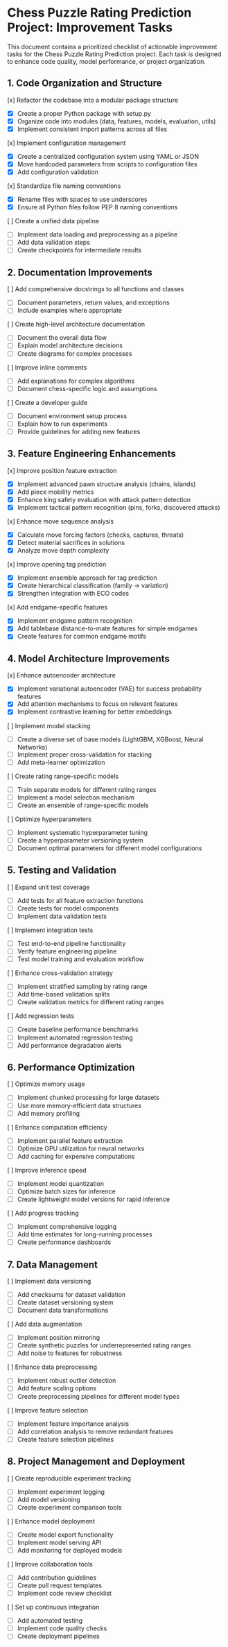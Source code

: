 # Chess Puzzle Rating Prediction Project: Improvement Tasks

This document contains a prioritized checklist of actionable improvement tasks for the Chess Puzzle Rating Prediction project. Each task is designed to enhance code quality, model performance, or project organization.

## 1. Code Organization and Structure

[x] Refactor the codebase into a modular package structure
   - [x] Create a proper Python package with setup.py
   - [x] Organize code into modules (data, features, models, evaluation, utils)
   - [x] Implement consistent import patterns across all files

[x] Implement configuration management
   - [x] Create a centralized configuration system using YAML or JSON
   - [x] Move hardcoded parameters from scripts to configuration files
   - [x] Add configuration validation

[x] Standardize file naming conventions
   - [x] Rename files with spaces to use underscores
   - [x] Ensure all Python files follow PEP 8 naming conventions

[ ] Create a unified data pipeline
   - [ ] Implement data loading and preprocessing as a pipeline
   - [ ] Add data validation steps
   - [ ] Create checkpoints for intermediate results

## 2. Documentation Improvements

[ ] Add comprehensive docstrings to all functions and classes
   - [ ] Document parameters, return values, and exceptions
   - [ ] Include examples where appropriate

[ ] Create high-level architecture documentation
   - [ ] Document the overall data flow
   - [ ] Explain model architecture decisions
   - [ ] Create diagrams for complex processes

[ ] Improve inline comments
   - [ ] Add explanations for complex algorithms
   - [ ] Document chess-specific logic and assumptions

[ ] Create a developer guide
   - [ ] Document environment setup process
   - [ ] Explain how to run experiments
   - [ ] Provide guidelines for adding new features

## 3. Feature Engineering Enhancements

[x] Improve position feature extraction
   - [x] Implement advanced pawn structure analysis (chains, islands)
   - [x] Add piece mobility metrics
   - [x] Enhance king safety evaluation with attack pattern detection
   - [x] Implement tactical pattern recognition (pins, forks, discovered attacks)

[x] Enhance move sequence analysis
   - [x] Calculate move forcing factors (checks, captures, threats)
   - [x] Detect material sacrifices in solutions
   - [x] Analyze move depth complexity

[x] Improve opening tag prediction
   - [x] Implement ensemble approach for tag prediction
   - [x] Create hierarchical classification (family → variation)
   - [x] Strengthen integration with ECO codes

[x] Add endgame-specific features
   - [x] Implement endgame pattern recognition
   - [x] Add tablebase distance-to-mate features for simple endgames
   - [x] Create features for common endgame motifs

## 4. Model Architecture Improvements

[x] Enhance autoencoder architecture
   - [x] Implement variational autoencoder (VAE) for success probability features
   - [x] Add attention mechanisms to focus on relevant features
   - [x] Implement contrastive learning for better embeddings

[ ] Implement model stacking
   - [ ] Create a diverse set of base models (LightGBM, XGBoost, Neural Networks)
   - [ ] Implement proper cross-validation for stacking
   - [ ] Add meta-learner optimization

[ ] Create rating range-specific models
   - [ ] Train separate models for different rating ranges
   - [ ] Implement a model selection mechanism
   - [ ] Create an ensemble of range-specific models

[ ] Optimize hyperparameters
   - [ ] Implement systematic hyperparameter tuning
   - [ ] Create a hyperparameter versioning system
   - [ ] Document optimal parameters for different model configurations

## 5. Testing and Validation

[ ] Expand unit test coverage
   - [ ] Add tests for all feature extraction functions
   - [ ] Create tests for model components
   - [ ] Implement data validation tests

[ ] Implement integration tests
   - [ ] Test end-to-end pipeline functionality
   - [ ] Verify feature engineering pipeline
   - [ ] Test model training and evaluation workflow

[ ] Enhance cross-validation strategy
   - [ ] Implement stratified sampling by rating range
   - [ ] Add time-based validation splits
   - [ ] Create validation metrics for different rating ranges

[ ] Add regression tests
   - [ ] Create baseline performance benchmarks
   - [ ] Implement automated regression testing
   - [ ] Add performance degradation alerts

## 6. Performance Optimization

[ ] Optimize memory usage
   - [ ] Implement chunked processing for large datasets
   - [ ] Use more memory-efficient data structures
   - [ ] Add memory profiling

[ ] Enhance computation efficiency
   - [ ] Implement parallel feature extraction
   - [ ] Optimize GPU utilization for neural networks
   - [ ] Add caching for expensive computations

[ ] Improve inference speed
   - [ ] Implement model quantization
   - [ ] Optimize batch sizes for inference
   - [ ] Create lightweight model versions for rapid inference

[ ] Add progress tracking
   - [ ] Implement comprehensive logging
   - [ ] Add time estimates for long-running processes
   - [ ] Create performance dashboards

## 7. Data Management

[ ] Implement data versioning
   - [ ] Add checksums for dataset validation
   - [ ] Create dataset versioning system
   - [ ] Document data transformations

[ ] Add data augmentation
   - [ ] Implement position mirroring
   - [ ] Create synthetic puzzles for underrepresented rating ranges
   - [ ] Add noise to features for robustness

[ ] Enhance data preprocessing
   - [ ] Implement robust outlier detection
   - [ ] Add feature scaling options
   - [ ] Create preprocessing pipelines for different model types

[ ] Improve feature selection
   - [ ] Implement feature importance analysis
   - [ ] Add correlation analysis to remove redundant features
   - [ ] Create feature selection pipelines

## 8. Project Management and Deployment

[ ] Create reproducible experiment tracking
   - [ ] Implement experiment logging
   - [ ] Add model versioning
   - [ ] Create experiment comparison tools

[ ] Enhance model deployment
   - [ ] Create model export functionality
   - [ ] Implement model serving API
   - [ ] Add monitoring for deployed models

[ ] Improve collaboration tools
   - [ ] Add contribution guidelines
   - [ ] Create pull request templates
   - [ ] Implement code review checklist

[ ] Set up continuous integration
   - [ ] Add automated testing
   - [ ] Implement code quality checks
   - [ ] Create deployment pipelines
